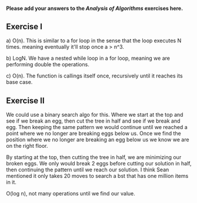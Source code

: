 #### Please add your answers to the **_Analysis of Algorithms_** exercises here.

## Exercise I

a) O(n). This is similar to a for loop in the sense that the loop executes N times. meaning eventually it'll stop once a > n^3.

b) LogN. We have a nested while loop in a for loop, meaning we are performing double the operations.

c) O(n). The function is callings itself once, recursively until it reaches its base case.

## Exercise II

We could use a binary search algo for this. Where we start at the top and see if we break an egg, then cut the tree in half and see if we break and egg. Then keeping the same pattern we would continue until we reached a point where we no longer are breaking eggs below us. Once we find the position where we no longer are breaking an egg below us we know we are on the right floor.

By starting at the top, then cutting the tree in half, we are minimizing our broken eggs. We only would break 2 eggs before cutting our solution in half, then continuing the pattern until we reach our solution. I think Sean mentioned it only takes 20 moves to search a bst that has one million items in it.

O(log n), not many operations until we find our value.
